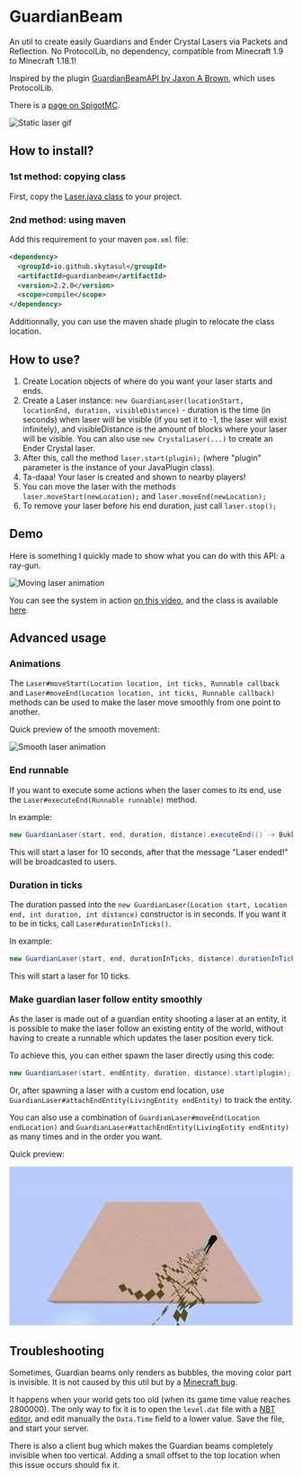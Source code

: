 # GuardianBeam
An util to create easily Guardians and Ender Crystal Lasers via Packets and Reflection. No ProtocolLib, no dependency, compatible from Minecraft 1.9 to Minecraft 1.18.1!

Inspired by the plugin [GuardianBeamAPI by Jaxon A Brown](https://www.spigotmc.org/resources/18329), which uses ProtocolLib.

There is a [page on SpigotMC](https://www.spigotmc.org/threads/tutorial-laser-guardian-beam.348901/).

![Static laser gif](Beam.gif)

## How to install?
### 1st method: copying class
First, copy the [Laser.java class](src/main/java/fr/skytasul/guardianbeam/Laser.java) to your project.

### 2nd method: using maven
Add this requirement to your maven `pom.xml` file:

```xml
<dependency>
  <groupId>io.github.skytasul</groupId>
  <artifactId>guardianbeam</artifactId>
  <version>2.2.0</version>
  <scope>compile</scope>
</dependency>
```
Additionnally, you can use the maven shade plugin to relocate the class location.

## How to use?
1. Create Location objects of where do you want your laser starts and ends.
2. Create a Laser instance: `new GuardianLaser(locationStart, locationEnd, duration, visibleDistance)` - duration is the time (in seconds) when laser will be visible (if you set it to -1, the laser will exist infinitely), and visibleDistance is the amount of blocks where your laser will be visible. You can also use `new CrystalLaser(...)` to create an Ender Crystal laser.
3. After this, call the method `laser.start(plugin);` (where "plugin" parameter is the instance of your JavaPlugin class).
4. Ta-daaa! Your laser is created and shown to nearby players!
5. You can move the laser with the methods `laser.moveStart(newLocation);` and `laser.moveEnd(newLocation);`
6. To remove your laser before his end duration, just call `laser.stop();`

## Demo
Here is something I quickly made to show what you can do with this API: a ray-gun.

![Moving laser animation](Moving%20Beam.gif)

You can see the system in action [on this video](https://youtu.be/NSYMKsPBdMM), and the class is available [here](LaserDemo.java).

## Advanced usage
### Animations
The `Laser#moveStart(Location location, int ticks, Runnable callback` and `Laser#moveEnd(Location location, int ticks, Runnable callback)` methods can be used to make the laser move smoothly from one point to another.

Quick preview of the smooth movement:

![Smooth laser animation](Smooth%20Moving%20Beam.gif)

### End runnable
If you want to execute some actions when the laser comes to its end, use the `Laser#executeEnd(Runnable runnable)` method.

In example:

```java
new GuardianLaser(start, end, duration, distance).executeEnd(() -> Bukkit.broadcastMessage("Laser ended!")).start(plugin);
```
This will start a laser for 10 seconds, after that the message "Laser ended!" will be broadcasted to users.

### Duration in ticks
The duration passed into the `new GuardianLaser(Location start, Location end, int duration, int distance)` constructor is in seconds. If you want it to be in ticks, call `Laser#durationInTicks()`.

In example:

```java
new GuardianLaser(start, end, durationInTicks, distance).durationInTicks().start(plugin);
```
This will start a laser for 10 ticks.

### Make guardian laser follow entity smoothly
As the laser is made out of a guardian entity shooting a laser at an entity, it is possible to make the laser follow
an existing entity of the world, without having to create a runnable which updates the laser position every tick.

To achieve this, you can either spawn the laser directly using this code:

```java
new GuardianLaser(start, endEntity, duration, distance).start(plugin);
```

Or, after spawning a laser with a custom end location, use `GuardianLaser#attachEndEntity(LivingEntity endEntity)` to track the entity.

You can also use a combination of `GuardianLaser#moveEnd(Location endLocation)` and `GuardianLaser#attachEndEntity(LivingEntity endEntity)` as many times and in the order you want.

Quick preview:

![Smooth entity follow](Target%20Beam.gif)

## Troubleshooting
Sometimes, Guardian beams only renders as bubbles, the moving color part is invisible.
It is not caused by this util but by a [Minecraft bug](https://bugs.mojang.com/browse/MC-165595).

It happens when your world gets too old (when its game time value reaches 2800000).
The only way to fix it is to open the `level.dat` file with a [NBT editor](https://github.com/jaquadro/NBTExplorer), and edit manually the `Data.Time` field to a lower value. Save the file, and start your server.

There is also a client bug which makes the Guardian beams completely invisible when too vertical. Adding a small offset to the top location when this issue occurs should fix it.